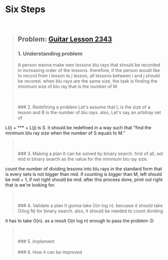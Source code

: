 # Six Steps
<br />

> ## Problem: [Guitar Lesson 2343](https://www.acmicpc.net/problem/2343)
>
> ### 1. Understanding problem
>  A person wanna make own lessons blu rays that should be recorded in increasing order of the lessons.
  therefore, if the person would like to record from i lesson to j lesson, all lessons between i and j should be recored.
  when blu rays are the same size, the task is finding the minimum size of blu ray that is the number of M

> <br />
> <br />
> ### 2. Redefining a problem
>  Let's assume that L is the size of a lesson and B is the number of blu rays. also, Let's say an arbitray set of 
  L(i) + \*\*\* + L(j) is S. it should be redefined in a way such that "find the minimum blu ray size when the number of
  S equals to M."
> <br />
> <br />
> ### 3. Making a plan
>  It can be solved by binary search. first of all, set mid in binary search as the value for the minimum blu ray size.
  count the number of dividing lessons into blu rays in the standard form that is every sets is not bigger than mid.
  if counting is bigger than M, left should be mid + 1, if not right should be mid. after this process done, print out
  right that is we're looking for.
> <br />
> <br />
> ### 4. Validate a plan
>  It gonna take O(n log n). becuase it should take O(log N) for binary search. also, it should be needed to count dividing
  it has to take O(n). as a result O(n log n) enough to pass the problem :D
> <br />
> <br />
> ### 5. Implement
>
> <br /> 
> <br />
> ### 6. How it can be improved
>
>
>

